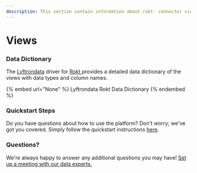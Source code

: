 ```yaml
---
description: This section contain information about rokt- connector views information
---
```


# Views

### Data Dictionary

The [Lyftrondata](https://www.lyftrondata.com/) driver for [Rokt ](None/)[ ](https://www.lyftrondata.com/integration/rokt-/)provides a detailed data dictionary of the views with data types and column names.

{% embed url="None" %}
Lyftrondata Rokt  Data Dictionary
{% endembed %}

### Quickstart Steps

Do you have questions about how to use the platform? Don't worry; we've got you covered. Simply follow the quickstart instructions [here](../README.md).

### Questions? <a href="#questions" id="questions"></a>

We're always happy to answer any additional questions you may have! [Set up a meeting with our data experts.](https://www.lyftrondata.com/book-a-meeting/)


